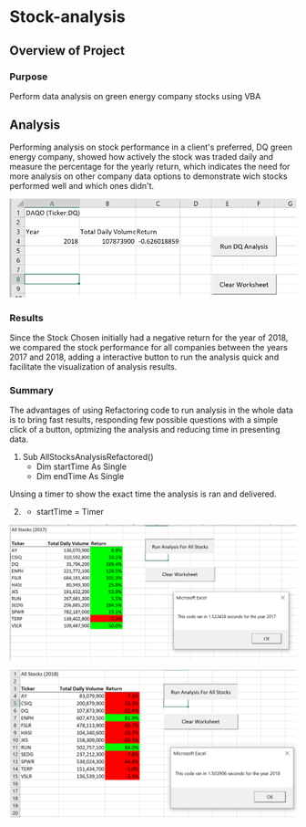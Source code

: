 # Stock-analysis
## Overview of Project
### Purpose
Perform data analysis on green energy company stocks using VBA
## Analysis 
Performing analysis on stock performance in a client's preferred, DQ green energy company, showed how actively the stock was traded daily and measure the percentage for the yearly return, which indicates the need for more analysis on other company data options to demonstrate wich stocks performed well and which ones didn't.



![This is an image](https://github.com/Fbullman/Stock-analysis/blob/main/DQ%20Analysis2018%20(2).png)


### Results
Since the Stock Chosen initially had a negative return for the year of 2018, we compared the stock performance for all companies between the years 2017 and 2018, adding a interactive button to run the analysis quick and facilitate the visualization of analysis results.

### Summary
The advantages of using Refactoring code to run analysis in the whole data is to bring fast results, responding few possible questions with a simple click of a button, optmizing the analysis and reducing time in presenting data.

1. Sub AllStocksAnalysisRefactored()
   - Dim startTime As Single
    - Dim endTime  As Single

Unsing a timer to show the exact time the analysis is ran and delivered.

2. - startTime = Timer

![This is an image](https://github.com/Fbullman/Stock-analysis/blob/main/Resources/VBA_Challenge_2017%20(2).png)

![This is an image](https://github.com/Fbullman/Stock-analysis/blob/main/Resources/VBA_Challenge_2018%20(2).png)
